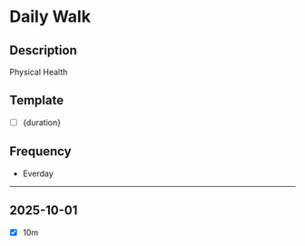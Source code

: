 # Daily Walk

## Description

Physical Health

## Template

- [ ] {duration}

## Frequency

- Everday

---

## 2025-10-01

- [x] 10m
